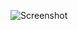 ![Screenshot](https://raw.githubusercontent.com/Cryakl/Ultimate-RAT-Collection/refs/heads/main/LostDoor/Lost%20Door%20v5.1%20Pro/Screenshot.png)
